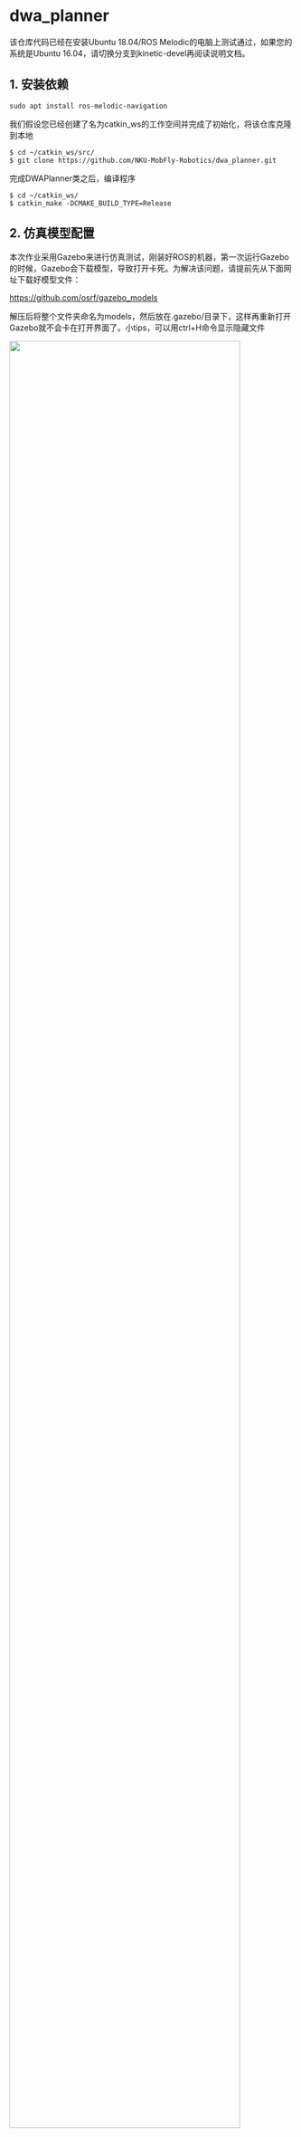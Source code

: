 # dwa_planner
该仓库代码已经在安装Ubuntu 18.04/ROS Melodic的电脑上测试通过，如果您的系统是Ubuntu 16.04，请切换分支到kinetic-devel再阅读说明文档。

## 1. 安装依赖

```
sudo apt install ros-melodic-navigation
```
我们假设您已经创建了名为catkin_ws的工作空间并完成了初始化，将该仓库克隆到本地
```
$ cd ~/catkin_ws/src/
$ git clone https://github.com/NKU-MobFly-Robotics/dwa_planner.git
```
完成DWAPlanner类之后，编译程序
```
$ cd ~/catkin_ws/
$ catkin_make -DCMAKE_BUILD_TYPE=Release
```

## 2. 仿真模型配置
本次作业采用Gazebo来进行仿真测试，刚装好ROS的机器，第一次运行Gazebo的时候，Gazebo会下载模型，导致打开卡死。为解决该问题，请提前先从下面网址下载好模型文件：

https://github.com/osrf/gazebo_models

解压后将整个文件夹命名为models，然后放在.gazebo/目录下，这样再重新打开Gazebo就不会卡在打开界面了。小tips，可以用ctrl+H命令显示隐藏文件

<img src="fig/gazebo.png" width="90%" />
<img src="fig/gazebo_models.png" width="90%" />

另外，我们采用Pioneer 3-DX作为机器人仿真模型，请按照下面网址的说明安装p3dx仿真模型
https://github.com/NKU-MobFly-Robotics/p3dx

## 3. 运行仿真
打开新的终端，source一下工作路径，并运行launch文件
```
$ source ~/catkin_ws/devel/setup.bash
$ roslaunch dwa_planner move_base.launch
```
终端会有如下图所示的警告和错误提示，这是正常的，可以忽略

<img src="fig/warn.png" width="100%" />
在弹出的RViz可视化界面里，点击工具栏的2D Nav Goal并在地图中设置终点，即可运行导航程序